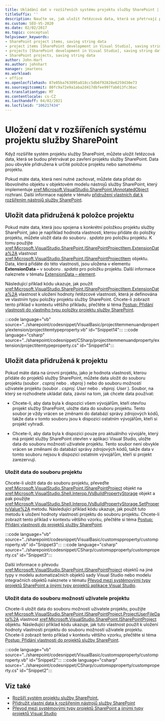 ```yaml
---
title: Ukládání dat v rozšířeních systému projektu služby SharePoint | Microsoft Docs
titleSuffix: ''
description: Naučte se, jak uložit řetězcová data, která se přetrvají po ukončení projektu služby SharePoint, který obsahuje rozšíření.
ms.custom: SEO-VS-2020
ms.date: 02/02/2017
ms.topic: conceptual
helpviewer_keywords:
- SharePoint project items, saving string data
- project items [SharePoint development in Visual Studio], saving string data
- projects [SharePoint development in Visual Studio], saving string data
- SharePoint projects, saving string data
author: John-Hart
ms.author: johnhart
manager: jmartens
ms.workload:
- office
ms.openlocfilehash: 87e05ba763095a818cc5db6f92828e6259d30e73
ms.sourcegitcommit: 80fc9a72e9a1aba2d417dbfee997fab013fc36ac
ms.translationtype: MT
ms.contentlocale: cs-CZ
ms.lasthandoff: 04/02/2021
ms.locfileid: "106217434"
---
```

# <a name="save-data-in-extensions-of-the-sharepoint-project-system"></a>Uložení dat v rozšířeních systému projektu služby SharePoint
  Když rozšíříte systém projektu služby SharePoint, můžete uložit řetězcová data, která se budou přetrvávat po zavření projektu služby SharePoint. Data jsou obvykle přidružena k určité položce projektu nebo samotnému projektu.

 Pokud máte data, která není nutné zachovat, můžete data přidat do libovolného objektu v objektovém modelu nástrojů služby SharePoint, který implementuje <xref:Microsoft.VisualStudio.SharePoint.IAnnotatedObject> rozhraní. Další informace najdete v tématu [přidružení vlastních dat k rozšířením nástrojů služby SharePoint](../sharepoint/associating-custom-data-with-sharepoint-tools-extensions.md).

## <a name="save-data-that-is-associated-with-a-project-item"></a>Uložit data přidružená k položce projektu
 Pokud máte data, která jsou spojena s konkrétní položkou projektu služby SharePoint, jako je například hodnota vlastnosti, kterou přidáte do položky projektu, můžete uložit data do souboru *. spdata* pro položku projektu. K tomu použijte <xref:Microsoft.VisualStudio.SharePoint.ISharePointProjectItem.ExtensionData%2A> vlastnost <xref:Microsoft.VisualStudio.SharePoint.ISharePointProjectItem> objektu. Data, která přidáte do této vlastnosti, jsou uložena v elementu **ExtensionData –** v souboru *. spdata* pro položku projektu. Další informace naleznete v tématu [ExtensionData – element](../sharepoint/extensiondata-element.md).

 Následující příklad kódu ukazuje, jak použít <xref:Microsoft.VisualStudio.SharePoint.ISharePointProjectItem.ExtensionData%2A> vlastnost k uložení hodnoty řetězcové vlastnosti, která je definována ve vlastním typu položky projektu služby SharePoint. Chcete-li zobrazit tento příklad v kontextu většího příkladu, přečtěte si téma [Postup: Přidání vlastnosti do vlastního typu položky projektu služby SharePoint](../sharepoint/how-to-add-a-property-to-a-custom-sharepoint-project-item-type.md).

 :::code language="vb" source="../sharepoint/codesnippet/VisualBasic/projectitemmenuandproperty/extension/projectitemtypeproperty.vb" id="Snippet14":::
 :::code language="csharp" source="../sharepoint/codesnippet/CSharp/projectitemmenuandproperty/extension/projectitemtypeproperty.cs" id="Snippet14":::

## <a name="save-data-that-is-associated-with-a-project"></a>Uložit data přidružená k projektu
 Pokud máte data na úrovni projektu, jako je hodnota vlastnosti, kterou přidáte do projektů služby SharePoint, můžete data uložit do souboru projektu (soubor *. csproj* nebo *. vbproj* ) nebo do souboru možností uživatele projektu (soubor *. csproj. User* nebo *. vbproj. User* ). Soubor, na který se rozhodnete ukládat data, závisí na tom, jak chcete data používat:

- Chcete-li, aby data byla k dispozici všem vývojářům, kteří otevřou projekt služby SharePoint, uložte data do souboru projektu. Tento soubor je vždy vrácen se změnami do databází správy zdrojových kódů, takže data v tomto souboru jsou k dispozici ostatním vývojářům, kteří si projekt vyhradí.

- Chcete-li, aby data byla k dispozici pouze pro aktuálního vývojáře, který má projekt služby SharePoint otevřen v aplikaci Visual Studio, uložte data do souboru možností uživatele projektu. Tento soubor není obvykle vrácen se změnami do databází správy zdrojových kódů, takže data v tomto souboru nejsou k dispozici ostatním vývojářům, kteří si projekt zarezervují.

### <a name="save-data-to-the-project-file"></a>Uložit data do souboru projektu
 Chcete-li uložit data do souboru projektu, převeďte <xref:Microsoft.VisualStudio.SharePoint.ISharePointProject> objekt na <xref:Microsoft.VisualStudio.Shell.Interop.IVsBuildPropertyStorage> objekt a pak použijte <xref:Microsoft.VisualStudio.Shell.Interop.IVsBuildPropertyStorage.SetPropertyValue%2A> metodu. Následující příklad kódu ukazuje, jak použít tuto metodu k uložení hodnoty vlastnosti projektu do souboru projektu. Chcete-li zobrazit tento příklad v kontextu většího vzorku, přečtěte si téma [Postup: Přidání vlastnosti do projektů služby SharePoint](../sharepoint/how-to-add-a-property-to-sharepoint-projects.md).

 :::code language="vb" source="../sharepoint/codesnippet/VisualBasic/customspproperty/customproperty.vb" id="Snippet3":::
 :::code language="csharp" source="../sharepoint/codesnippet/CSharp/customspproperty/customproperty.cs" id="Snippet3":::

 Další informace o převodu <xref:Microsoft.VisualStudio.SharePoint.ISharePointProject> objektů na jiné typy v modelu automatizačních objektů sady Visual Studio nebo modelu integračních objektů naleznete v tématu [Převod mezi systémovými typy projektů SharePoint a jinými typy projektů aplikace Visual Studio](../sharepoint/converting-between-sharepoint-project-system-types-and-other-visual-studio-project-types.md).

### <a name="save-data-to-the-project-user-option-file"></a>Uložit data do souboru možností uživatele projektu
 Chcete-li uložit data do souboru možností uživatele projektu, použijte <xref:Microsoft.VisualStudio.SharePoint.ISharePointProject.ProjectUserFileData%2A> vlastnost <xref:Microsoft.VisualStudio.SharePoint.ISharePointProject> objektu. Následující příklad kódu ukazuje, jak tuto vlastnost použít k uložení hodnoty vlastnosti projektu do souboru možností uživatele projektu. Chcete-li zobrazit tento příklad v kontextu většího vzorku, přečtěte si téma [Postup: Přidání vlastnosti do projektů služby SharePoint](../sharepoint/how-to-add-a-property-to-sharepoint-projects.md).

 :::code language="vb" source="../sharepoint/codesnippet/VisualBasic/customspproperty/customproperty.vb" id="Snippet2":::
 :::code language="csharp" source="../sharepoint/codesnippet/CSharp/customspproperty/customproperty.cs" id="Snippet2":::

## <a name="see-also"></a>Viz také
- [Rozšíří systém projektu služby SharePoint.](../sharepoint/extending-the-sharepoint-project-system.md)
- [Přidružit vlastní data k rozšířením nástrojů služby SharePoint](../sharepoint/associating-custom-data-with-sharepoint-tools-extensions.md)
- [Převod mezi systémovými typy projektů SharePoint a jinými typy projektů Visual Studio](../sharepoint/converting-between-sharepoint-project-system-types-and-other-visual-studio-project-types.md)
